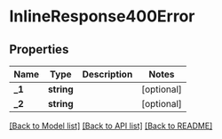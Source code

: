 # InlineResponse400Error

## Properties
Name | Type | Description | Notes
------------ | ------------- | ------------- | -------------
**_1** | **string** |  | [optional] 
**_2** | **string** |  | [optional] 

[[Back to Model list]](../README.md#documentation-for-models) [[Back to API list]](../README.md#documentation-for-api-endpoints) [[Back to README]](../README.md)



